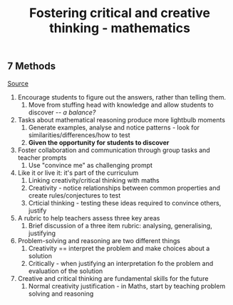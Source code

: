 ﻿---
backlinks:
- title: Technologies for teaching mathematics
  url: /sense/Teaching/Mathematics/technologies-for-teaching-mathematics.html
title: Fostering critical and creative thinking - mathematics
---
## 7 Methods

[Source](https://www.monash.edu/education/teachspace/articles/seven-reasons-why-maths-is-important-for-21st-century-thinking)

1. Encourage students to figure out the answers, rather than telling them.
   1. Move from stuffing head with knowledge and allow students to discover -- _a balance?_
2. Tasks about mathematical reasoning produce more lightbulb moments
   1. Generate examples, analyse and notice patterns - look for similarities/differences/how to test 
   2. **Given the opportunity for students to discover**
3. Foster collaboration and communication through group tasks and teacher prompts
   1. Use "convince me" as challenging prompt
4. Like it or live it: it's part of the curriculum
   1. Linking creativity/critical thinking with maths
   2. Creativity - notice relationships between common properties and create rules/conjectures to test 
   3. Crticial thinking - testing these ideas required to convince others, justify
5. A rubric to help teachers assess three key areas 
   1. Brief discussion of a three item rubric: analysing, generalising, justifying
6. Problem-solving and reasoning are two different things
   1. Creativity == interpret the problem and make choices about a solution
   2. Critically - when justifying an interpretation fo the problem and evaluation of the solution
7. Creative and critical thinking are fundamental skills for the future
   1. Normal creativity justification - in Maths, start by teaching problem solving and reasoning